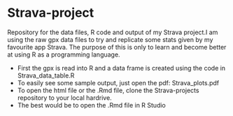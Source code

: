 # Strava-project
Repository for the data files, R code and output of my Strava project.I am using the raw gpx data files to try and replicate some stats given by my favourite app Strava.
The purpose of this is only to learn and become better at using R as a programming language.

- First the gpx is read into R and a data frame is created using the code in Strava_data_table.R
- To easily see some sample output, just open the pdf: Strava_plots.pdf
- To open the html file or the .Rmd file, clone the Strava-projects repository to your local hardrive.
- The best would be to open the .Rmd file in R Studio
